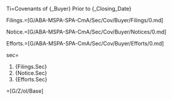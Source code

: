 Ti=Covenants of {_Buyer} Prior to {_Closing_Date}

Filings.=[G/ABA-MSPA-SPA-CmA/Sec/Cov/Buyer/Filings/0.md]

Notice.=[G/ABA-MSPA-SPA-CmA/Sec/Cov/Buyer/Notices/0.md]

Efforts.=[G/ABA-MSPA-SPA-CmA/Sec/Cov/Buyer/Efforts/0.md]

sec=<ol><li>{Filings.Sec}<li>{Notice.Sec}<li>{Efforts.Sec}</ol>

=[G/Z/ol/Base]
